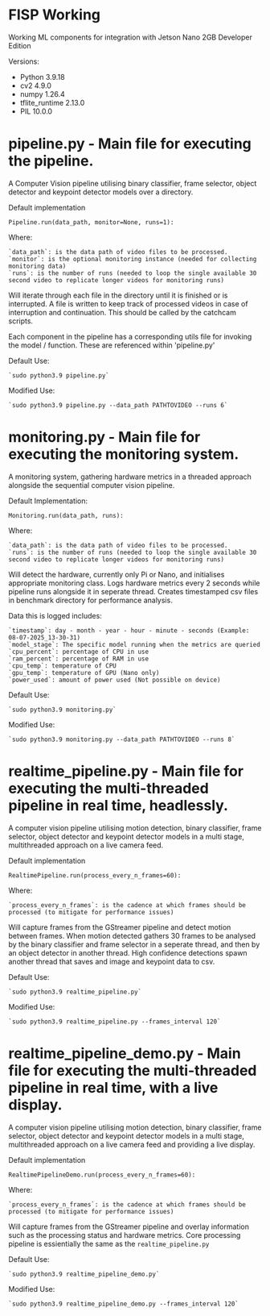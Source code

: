 # FISP Working

Working ML components for integration with Jetson Nano 2GB Developer Edition

Versions:
- Python 			3.9.18
- cv2 				4.9.0
- numpy 			1.26.4
- tflite_runtime	2.13.0
- PIL 				10.0.0


# pipeline.py - Main file for executing the pipeline.

A Computer Vision pipeline utilising binary classifier, frame selector, object detector and keypoint detector models over a directory.

Default implementation

    Pipeline.run(data_path, monitor=None, runs=1):

Where:

    `data_path`: is the data path of video files to be processed. 
    `monitor`: is the optional monitoring instance (needed for collecting monitoring data)
    `runs`: is the number of runs (needed to loop the single available 30 second video to replicate longer videos for monitoring runs)

Will iterate through each file in the directory until it is finished or is interrupted. 
A file is written to keep track of processed videos in case of interruption and continuation.
This should be called by the catchcam scripts.

Each component in the pipeline has a corresponding utils file for invoking the model / function. 
These are referenced within 'pipeline.py'

Default Use:
    
    `sudo python3.9 pipeline.py`
     
Modified Use:

    `sudo python3.9 pipeline.py --data_path PATHTOVIDEO --runs 6`


# monitoring.py - Main file for executing the monitoring system.

A monitoring system, gathering hardware metrics in a threaded approach alongside the sequential computer vision pipeline.

Default Implementation:

    Monitoring.run(data_path, runs):


Where:

    `data_path`: is the data path of video files to be processed.
    `runs`: is the number of runs (needed to loop the single available 30 second video to replicate longer videos for monitoring runs)

Will detect the hardware, currently only Pi or Nano, and initialises appropriate monitoring class.
Logs hardware metrics every 2 seconds while pipeline runs alongside it in seperate thread.
Creates timestamped csv files in benchmark directory for performance analysis.


Data this is logged includes:

    `timestamp`: day - month - year - hour - minute - seconds (Example: 08-07-2025_13-30-31)
    `model_stage`: The specific model running when the metrics are queried 
    `cpu_percent`: percentage of CPU in use
    `ram_percent`: percentage of RAM in use
    `cpu_temp`: temperature of CPU
    `gpu_temp`: temperature of GPU (Nano only)
    `power_used`: amount of power used (Not possible on device)


Default Use: 

    `sudo python3.9 monitoring.py`

Modified Use:

    `sudo python3.9 monitoring.py --data_path PATHTOVIDEO --runs 8`





# realtime_pipeline.py - Main file for executing the multi-threaded pipeline in real time, headlessly.

A computer vision pipeline utilising motion detection, binary classifier, frame selector, object detector and keypoint detector models
in a multi stage, multithreaded approach on a live camera feed.

Default implementation

    RealtimePipeline.run(process_every_n_frames=60):

Where:

    `process_every_n_frames`: is the cadence at which frames should be processed (to mitigate for performance issues)

Will capture frames from the GStreamer pipeline and detect motion between frames. When motion detected gathers 
30 frames to be analysed by the binary classifier and frame selector in a seperate thread, and then by an object detector
in another thread. High confidence detections spawn another thread that saves and image and keypoint data to csv.

Default Use: 

    `sudo python3.9 realtime_pipeline.py`

Modified Use:

    `sudo python3.9 realtime_pipeline.py --frames_interval 120`


# realtime_pipeline_demo.py - Main file for executing the multi-threaded pipeline in real time, with a live display.

A computer vision pipeline utilising motion detection, binary classifier, frame selector, object detector and keypoint detector models
in a multi stage, multithreaded approach on a live camera feed and providing a live display.

Default implementation

    RealtimePipelineDemo.run(process_every_n_frames=60):

Where:

    `process_every_n_frames`: is the cadence at which frames should be processed (to mitigate for performance issues)

Will capture frames from the GStreamer pipeline and overlay information such as the processing status and hardware metrics.
Core processing pipeline is essientially the same as the `realtime_pipeline.py`

Default Use: 

    `sudo python3.9 realtime_pipeline_demo.py`

Modified Use:

    `sudo python3.9 realtime_pipeline_demo.py --frames_interval 120`